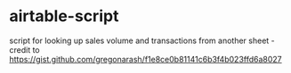 # airtable-script
script for looking up sales volume and transactions from another sheet - credit to https://gist.github.com/gregonarash/f1e8ce0b81141c6b3f4b023ffd6a8027
